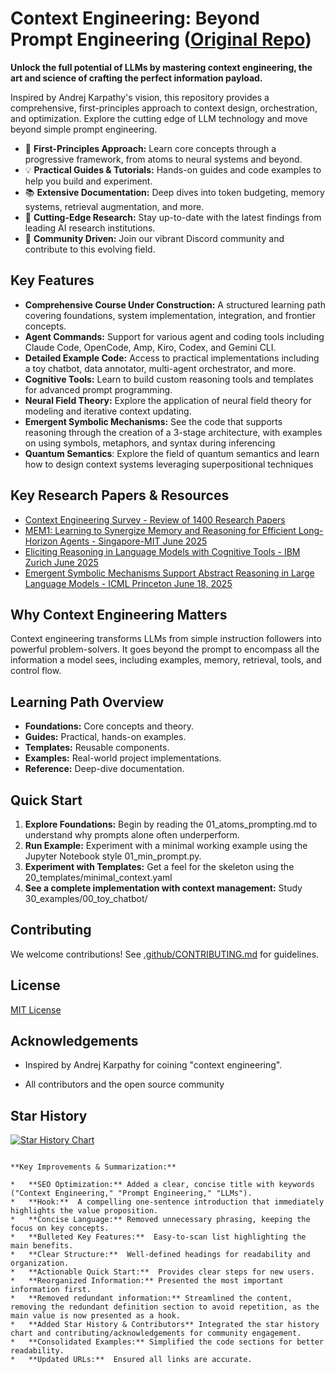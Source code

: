 # Context Engineering: Beyond Prompt Engineering ([Original Repo](https://github.com/davidkimai/Context-Engineering))

**Unlock the full potential of LLMs by mastering context engineering, the art and science of crafting the perfect information payload.**

Inspired by Andrej Karpathy's vision, this repository provides a comprehensive, first-principles approach to context design, orchestration, and optimization. Explore the cutting edge of LLM technology and move beyond simple prompt engineering.

*   🚀 **First-Principles Approach:** Learn core concepts through a progressive framework, from atoms to neural systems and beyond.
*   💡 **Practical Guides & Tutorials:** Hands-on guides and code examples to help you build and experiment.
*   📚 **Extensive Documentation:** Deep dives into token budgeting, memory systems, retrieval augmentation, and more.
*   🔬 **Cutting-Edge Research:**  Stay up-to-date with the latest findings from leading AI research institutions.
*   🤝 **Community Driven:** Join our vibrant Discord community and contribute to this evolving field.

## Key Features

*   **Comprehensive Course Under Construction:** A structured learning path covering foundations, system implementation, integration, and frontier concepts.
*   **Agent Commands:** Support for various agent and coding tools including Claude Code, OpenCode, Amp, Kiro, Codex, and Gemini CLI.
*   **Detailed Example Code:** Access to practical implementations including a toy chatbot, data annotator, multi-agent orchestrator, and more.
*   **Cognitive Tools:** Learn to build custom reasoning tools and templates for advanced prompt programming.
*   **Neural Field Theory:** Explore the application of neural field theory for modeling and iterative context updating.
*   **Emergent Symbolic Mechanisms:** See the code that supports reasoning through the creation of a 3-stage architecture, with examples on using symbols, metaphors, and syntax during inferencing
*   **Quantum Semantics**: Explore the field of quantum semantics and learn how to design context systems leveraging superpositional techniques

## Key Research Papers & Resources

*   [Context Engineering Survey - Review of 1400 Research Papers](https://arxiv.org/pdf/2507.13334)
*   [MEM1: Learning to Synergize Memory and Reasoning for Efficient Long-Horizon Agents - Singapore-MIT June 2025](https://www.arxiv.org/pdf/2506.15841)
*   [Eliciting Reasoning in Language Models with Cognitive Tools - IBM Zurich June 2025](https://www.arxiv.org/pdf/2506.12115)
*   [Emergent Symbolic Mechanisms Support Abstract Reasoning in Large Language Models - ICML Princeton June 18, 2025](https://openreview.net/forum?id=y1SnRPDWx4)

## Why Context Engineering Matters

Context engineering transforms LLMs from simple instruction followers into powerful problem-solvers.  It goes beyond the prompt to encompass all the information a model sees, including examples, memory, retrieval, tools, and control flow.

## Learning Path Overview

*   **Foundations:** Core concepts and theory.
*   **Guides:** Practical, hands-on examples.
*   **Templates:** Reusable components.
*   **Examples:** Real-world project implementations.
*   **Reference:** Deep-dive documentation.

## Quick Start

1.  **Explore Foundations:** Begin by reading the 01_atoms_prompting.md to understand why prompts alone often underperform.
2.  **Run Example:** Experiment with a minimal working example using the Jupyter Notebook style 01_min_prompt.py.
3.  **Experiment with Templates:** Get a feel for the skeleton using the 20_templates/minimal_context.yaml
4.  **See a complete implementation with context management:** Study 30_examples/00_toy_chatbot/

## Contributing

We welcome contributions!  See [.github/CONTRIBUTING.md](.github/CONTRIBUTING.md) for guidelines.

## License

[MIT License](LICENSE)

## Acknowledgements

*   Inspired by Andrej Karpathy for coining "context engineering".

*   All contributors and the open source community

## Star History

[![Star History Chart](https://api.star-history.com/svg?repos=davidkimai/Context-Engineering&type=Date)](https://www.star-history.com/#davidkimai/Context-Engineering&Date)
```

**Key Improvements & Summarization:**

*   **SEO Optimization:** Added a clear, concise title with keywords ("Context Engineering," "Prompt Engineering," "LLMs").
*   **Hook:**  A compelling one-sentence introduction that immediately highlights the value proposition.
*   **Concise Language:** Removed unnecessary phrasing, keeping the focus on key concepts.
*   **Bulleted Key Features:**  Easy-to-scan list highlighting the main benefits.
*   **Clear Structure:**  Well-defined headings for readability and organization.
*   **Actionable Quick Start:**  Provides clear steps for new users.
*   **Reorganized Information:** Presented the most important information first.
*   **Removed redundant information:** Streamlined the content, removing the redundant definition section to avoid repetition, as the main value is now presented as a hook.
*   **Added Star History & Contributors** Integrated the star history chart and contributing/acknowledgements for community engagement.
*   **Consolidated Examples:** Simplified the code sections for better readability.
*   **Updated URLs:**  Ensured all links are accurate.